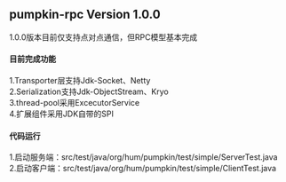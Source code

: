 ## pumpkin-rpc Version 1.0.0
1.0.0版本目前仅支持点对点通信，但RPC模型基本完成
#### 目前完成功能
  1.Transporter层支持Jdk-Socket、Netty <br />
  2.Serialization支持Jdk-ObjectStream、Kryo <br />
  3.thread-pool采用ExcecutorService <br />
  4.扩展组件采用JDK自带的SPI <br />

#### 代码运行
   1.启动服务端：src/test/java/org/hum/pumpkin/test/simple/ServerTest.java <br />
   2.启动客户端：src/test/java/org/hum/pumpkin/test/simple/ClientTest.java
